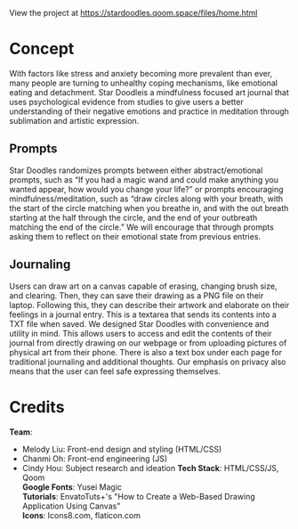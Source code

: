 View the project at https://stardoodles.qoom.space/files/home.html

# Concept
With factors like stress and anxiety becoming more prevalent than ever, many people are turning to unhealthy coping mechanisms, like emotional eating and detachment. Star Doodleis a mindfulness focused art journal that uses psychological evidence from studies to give users a better understanding of their negative emotions and practice in meditation through sublimation and artistic expression. 

## Prompts
Star Doodles randomizes prompts between either abstract/emotional prompts, such as “If you had a magic wand and could make anything you wanted appear, how would you change your life?” or prompts encouraging mindfulness/meditation, such as “draw circles along with your breath, with the start of the circle matching when you breathe in, and with the out breath starting at the half through the circle, and the end of your outbreath matching the end of the circle.” 
We will encourage that through prompts asking them to reflect on their emotional state from previous entries. 

## Journaling
Users can draw art on a canvas capable of erasing, changing brush size, and clearing. Then, they can save their drawing as a PNG file on their laptop. 
	Following this, they can describe their artwork and elaborate on their feelings in a journal entry. This is a textarea that sends its contents into a TXT file when saved.
We designed Star Doodles with convenience and utility in mind. This allows users to access and edit the contents of their journal from directly drawing on our webpage or from uploading pictures of physical art from their phone. There is also a text box under each page for traditional journaling and additional thoughts. Our emphasis on privacy also means that the user can feel safe expressing themselves. 

# Credits
**Team**:
- Melody Liu: Front-end design and styling (HTML/CSS)
- Chanmi Oh: Front-end engineering (JS)
- Cindy Hou: Subject research and ideation
**Tech Stack**: HTML/CSS/JS, Qoom  
**Google Fonts**: Yusei Magic  
**Tutorials**: EnvatoTuts+'s "How to Create a Web-Based Drawing Application Using Canvas"  
**Icons**: Icons8.com, flaticon.com  
